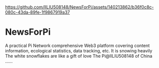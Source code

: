 

https://github.com/lILIU508148/NewsForPi/assets/140213862/b36f0c8c-080c-43da-89fe-1f9867919a37

# NewsForPi
A practical Pi Network comprehensive Web3 platform covering content information, ecological statistics, data tracking, etc. 
It is snowing heavily
The white snowflakes are like a gift of love
The Pi@lILIU508148 of China
......
